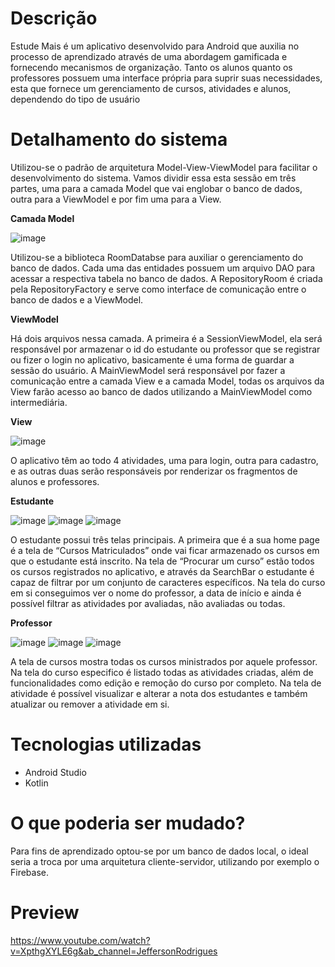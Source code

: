 # Descrição
Estude Mais é um aplicativo desenvolvido para Android que auxilia
no processo de aprendizado através de uma abordagem gamificada e
fornecendo mecanismos de organização. Tanto os alunos quanto os
professores possuem uma interface própria para suprir suas necessidades,
esta que fornece um gerenciamento de cursos, atividades e alunos,
dependendo do tipo de usuário

# Detalhamento do sistema
Utilizou-se o padrão de arquitetura Model-View-ViewModel para facilitar o
desenvolvimento do sistema. Vamos dividir essa esta sessão em três partes, uma para a
camada Model que vai englobar o banco de dados, outra para a ViewModel e por fim
uma para a View.

**Camada Model**

![image](https://user-images.githubusercontent.com/40694838/185268895-517a3c47-49c5-461e-a60b-e169ce6320bf.png)

Utilizou-se a biblioteca RoomDatabse para auxiliar o gerenciamento do banco de dados.
Cada uma das entidades possuem um arquivo DAO para acessar a respectiva tabela no
banco de dados.
A RepositoryRoom é criada pela RepositoryFactory e serve como interface de
comunicação entre o banco de dados e a ViewModel. 

**ViewModel**

Há dois arquivos nessa camada. A primeira é a SessionViewModel, ela será responsável
por armazenar o id do estudante ou professor que se registrar ou fizer o login no
aplicativo, basicamente é uma forma de guardar a sessão do usuário.
A MainViewModel será responsável por fazer a comunicação entre a camada View e a
camada Model, todas os arquivos da View farão acesso ao banco de dados utilizando a
MainViewModel como intermediária.

**View**

![image](https://user-images.githubusercontent.com/40694838/185269016-563d3591-3ce9-482d-a8ae-0b901963f6a5.png)

O aplicativo têm ao todo 4 atividades, uma para login, outra para cadastro, e as outras
duas serão responsáveis por renderizar os fragmentos de alunos e professores.

**Estudante**

![image](https://user-images.githubusercontent.com/40694838/185269191-b170d77a-4c5a-4e42-9dc0-2eac3a0e16b4.png)
![image](https://user-images.githubusercontent.com/40694838/185269197-d2058ce8-c84f-437b-9efb-6706b95dfea4.png)
![image](https://user-images.githubusercontent.com/40694838/185269207-2bdaf394-4731-4d35-9279-cf81bb9314f2.png)

O estudante possui três telas principais.
A primeira que é a sua home page é a tela de “Cursos Matriculados” onde vai ficar
armazenado os cursos em que o estudante está inscrito.
Na tela de “Procurar um curso” estão todos os cursos registrados no aplicativo, e através
da SearchBar o estudante é capaz de filtrar por um conjunto de caracteres específicos.
Na tela do curso em si conseguimos ver o nome do professor, a data de início e ainda é
possível filtrar as atividades por avaliadas, não avaliadas ou todas.

**Professor**

![image](https://user-images.githubusercontent.com/40694838/185269319-7b13e188-4a10-4afa-9a7e-9852792fbbbe.png)
![image](https://user-images.githubusercontent.com/40694838/185269343-d4ef324d-423f-4b4a-b01b-1f05ef27e998.png)
![image](https://user-images.githubusercontent.com/40694838/185269335-2f6aa97e-5baf-4cf3-b887-436d7ace64e2.png)

A tela de cursos mostra todas os cursos ministrados por aquele professor.
Na tela do curso especifico é listado todas as atividades criadas, além de
funcionalidades como edição e remoção do curso por completo.
Na tela de atividade é possível visualizar e alterar a nota dos estudantes e também
atualizar ou remover a atividade em si.

# Tecnologias utilizadas
- Android Studio
- Kotlin

# O que poderia ser mudado?
Para fins de aprendizado optou-se por um banco de dados local, o ideal seria a troca por uma arquitetura cliente-servidor, utilizando por exemplo o Firebase.

# Preview
https://www.youtube.com/watch?v=XpthgXYLE6g&ab_channel=JeffersonRodrigues
